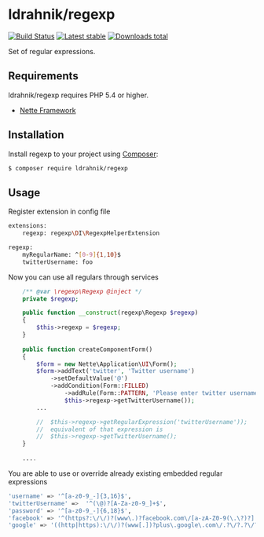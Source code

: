 ldrahnik/regexp
======

[![Build Status](https://travis-ci.org/ldrahnik/regexp.svg)](https://travis-ci.org/ldrahnik/regexp)
[![Latest stable](https://img.shields.io/packagist/v/ldrahnik/regexp.svg)](https://packagist.org/packages/ldrahnik/regext)
[![Downloads total](https://img.shields.io/packagist/dt/ldrahnik/regexp.svg?style=flat-square)](https://packagist.org/packages/ldrahnik/regexp)

Set of regular expressions.

Requirements
------------

ldrahnik/regexp requires PHP 5.4 or higher.

- [Nette Framework](https://github.com/nette/nette)

Installation
------------

Install regexp to your project using  [Composer](http://getcomposer.org/):

```sh
$ composer require ldrahnik/regexp
```

Usage
-----

Register extension in config file

```sh
extensions:
	regexp: regexp\DI\RegexpHelperExtension

regexp:
	myRegularName: ^[0-9]{1,10}$
	twitterUsername: foo
```

Now you can use all regulars through services

```php
	/** @var \regexp\Regexp @inject */
	private $regexp;

    public function __construct(regexp\Regexp $regexp)
    {
    	$this->regexp = $regexp;
    }
    
    public function createComponentForm()
    {
        $form = new Nette\Application\UI\Form();
        $form->addText('twitter', 'Twitter username')
            ->setDefaultValue('@')
            ->addCondition(Form::FILLED)
        	    ->addRule(Form::PATTERN, 'Please enter twitter username, for example: @username',
        	    $this->regexp->getTwitterUsername());
        ...

        //  $this->regexp->getRegularExpression('twitterUsername'));
        //  equivalent of that expression is
        //  $this->regexp->getTwitterUsername();
    }
    
    ....
```

You are able to use or override already existing embedded regular expressions

```sh
'username' => '^[a-z0-9_-]{3,16}$',
'twitterUsername' =>  '^(\@)?[A-Za-z0-9_]+$',
'password' => '^[a-z0-9_-]{6,18}$',
'facebook' => '^(https?:\/\/)?(www\.)?facebook.com\/[a-zA-Z0-9(\.\?)?]',
'google' => '((http|https):\/\/)?(www[.])?plus\.google\.com\/.?\/?.?\/?([0-9]*)'
```

